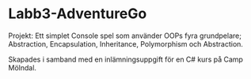 # Labb3-AdventureGo

Projekt: Ett simplet Console spel som använder OOPs fyra grundpelare; Abstraction, Encapsulation, Inheritance, Polymorphism och Abstraction. 

Skapades i samband med en inlämningsuppgift för en C# kurs på Camp Mölndal. 

